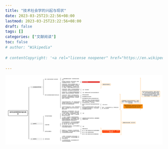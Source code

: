 ```yaml
---
title: "技术社会学的兴起与现状"
date: 2023-03-25T23:22:56+08:00
lastmod: 2023-03-25T23:22:56+08:00
draft: false
tags: []
categories: ["文献阅读"]
toc: false
# author: "Wikipedia"

# contentCopyright: '<a rel="license noopener" href="https://en.wikipedia.org/wiki/Wikipedia:Text_of_Creative_Commons_Attribution-ShareAlike_3.0_Unported_License" target="_blank">Creative Commons Attribution-ShareAlike License</a>'

---
```



![](技术社会学研究的兴起与现状.png)
